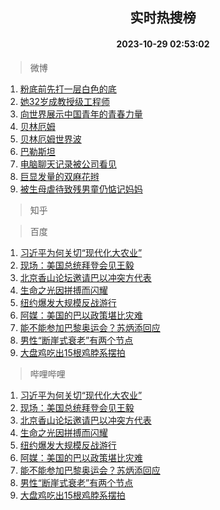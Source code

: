 <div align="center"><h2>实时热搜榜</h2><h4>2023-10-29 02:53:02</h4></div>

> 微博  

1. [粉底前先打一层白色的底](https://s.weibo.com/weibo?q=%E7%B2%89%E5%BA%95%E5%89%8D%E5%85%88%E6%89%93%E4%B8%80%E5%B1%82%E7%99%BD%E8%89%B2%E7%9A%84%E5%BA%95&t=31&band_rank=1&Refer=top)<br />
2. [她32岁成教授级工程师](https://s.weibo.com/weibo?q=%23%E5%A5%B932%E5%B2%81%E6%88%90%E6%95%99%E6%8E%88%E7%BA%A7%E5%B7%A5%E7%A8%8B%E5%B8%88%23&t=31&band_rank=2&Refer=top)<br />
3. [向世界展示中国青年的青春力量](https://s.weibo.com/weibo?q=%23%E5%90%91%E4%B8%96%E7%95%8C%E5%B1%95%E7%A4%BA%E4%B8%AD%E5%9B%BD%E9%9D%92%E5%B9%B4%E7%9A%84%E9%9D%92%E6%98%A5%E5%8A%9B%E9%87%8F%23&t=31&band_rank=3&Refer=top)<br />
4. [贝林厄姆](https://s.weibo.com/weibo?q=%E8%B4%9D%E6%9E%97%E5%8E%84%E5%A7%86&t=31&band_rank=4&Refer=top)<br />
5. [贝林厄姆世界波](https://s.weibo.com/weibo?q=%23%E8%B4%9D%E6%9E%97%E5%8E%84%E5%A7%86%E4%B8%96%E7%95%8C%E6%B3%A2%23&t=31&band_rank=5&Refer=top)<br />
6. [巴勒斯坦](https://s.weibo.com/weibo?q=%23%E5%B7%B4%E5%8B%92%E6%96%AF%E5%9D%A6%23&t=31&band_rank=6&Refer=top)<br />
7. [电脑聊天记录被公司看见](https://s.weibo.com/weibo?q=%E7%94%B5%E8%84%91%E8%81%8A%E5%A4%A9%E8%AE%B0%E5%BD%95%E8%A2%AB%E5%85%AC%E5%8F%B8%E7%9C%8B%E8%A7%81&t=31&band_rank=7&Refer=top)<br />
8. [巨显发量的双麻花辫](https://s.weibo.com/weibo?q=%E5%B7%A8%E6%98%BE%E5%8F%91%E9%87%8F%E7%9A%84%E5%8F%8C%E9%BA%BB%E8%8A%B1%E8%BE%AB&t=31&band_rank=8&Refer=top)<br />
9. [被生母虐待致残男童仍惦记妈妈](https://s.weibo.com/weibo?q=%23%E8%A2%AB%E7%94%9F%E6%AF%8D%E8%99%90%E5%BE%85%E8%87%B4%E6%AE%8B%E7%94%B7%E7%AB%A5%E4%BB%8D%E6%83%A6%E8%AE%B0%E5%A6%88%E5%A6%88%23&t=31&band_rank=9&Refer=top)<br />

> 知乎  


> 百度  

1. [习近平为何关切“现代化大农业”](https://www.baidu.com/s?wd=%E4%B9%A0%E8%BF%91%E5%B9%B3%E4%B8%BA%E4%BD%95%E5%85%B3%E5%88%87%E2%80%9C%E7%8E%B0%E4%BB%A3%E5%8C%96%E5%A4%A7%E5%86%9C%E4%B8%9A%E2%80%9D&sa=fyb_news&rsv_dl=fyb_news)<br />
2. [现场：美国总统拜登会见王毅](https://www.baidu.com/s?wd=%E7%8E%B0%E5%9C%BA%EF%BC%9A%E7%BE%8E%E5%9B%BD%E6%80%BB%E7%BB%9F%E6%8B%9C%E7%99%BB%E4%BC%9A%E8%A7%81%E7%8E%8B%E6%AF%85&sa=fyb_news&rsv_dl=fyb_news)<br />
3. [北京香山论坛邀请巴以冲突方代表](https://www.baidu.com/s?wd=%E5%8C%97%E4%BA%AC%E9%A6%99%E5%B1%B1%E8%AE%BA%E5%9D%9B%E9%82%80%E8%AF%B7%E5%B7%B4%E4%BB%A5%E5%86%B2%E7%AA%81%E6%96%B9%E4%BB%A3%E8%A1%A8&sa=fyb_news&rsv_dl=fyb_news)<br />
4. [生命之光因拼搏而闪耀](https://www.baidu.com/s?wd=%E7%94%9F%E5%91%BD%E4%B9%8B%E5%85%89%E5%9B%A0%E6%8B%BC%E6%90%8F%E8%80%8C%E9%97%AA%E8%80%80&sa=fyb_news&rsv_dl=fyb_news)<br />
5. [纽约爆发大规模反战游行](https://www.baidu.com/s?wd=%E7%BA%BD%E7%BA%A6%E7%88%86%E5%8F%91%E5%A4%A7%E8%A7%84%E6%A8%A1%E5%8F%8D%E6%88%98%E6%B8%B8%E8%A1%8C&sa=fyb_news&rsv_dl=fyb_news)<br />
6. [阿媒：美国的巴以政策堪比灾难](https://www.baidu.com/s?wd=%E9%98%BF%E5%AA%92%EF%BC%9A%E7%BE%8E%E5%9B%BD%E7%9A%84%E5%B7%B4%E4%BB%A5%E6%94%BF%E7%AD%96%E5%A0%AA%E6%AF%94%E7%81%BE%E9%9A%BE&sa=fyb_news&rsv_dl=fyb_news)<br />
7. [能不能参加巴黎奥运会？苏炳添回应](https://www.baidu.com/s?wd=%E8%83%BD%E4%B8%8D%E8%83%BD%E5%8F%82%E5%8A%A0%E5%B7%B4%E9%BB%8E%E5%A5%A5%E8%BF%90%E4%BC%9A%EF%BC%9F%E8%8B%8F%E7%82%B3%E6%B7%BB%E5%9B%9E%E5%BA%94&sa=fyb_news&rsv_dl=fyb_news)<br />
8. [男性“断崖式衰老”有两个节点](https://www.baidu.com/s?wd=%E7%94%B7%E6%80%A7%E2%80%9C%E6%96%AD%E5%B4%96%E5%BC%8F%E8%A1%B0%E8%80%81%E2%80%9D%E6%9C%89%E4%B8%A4%E4%B8%AA%E8%8A%82%E7%82%B9&sa=fyb_news&rsv_dl=fyb_news)<br />
9. [大盘鸡吃出15根鸡脖系摆拍](https://www.baidu.com/s?wd=%E5%A4%A7%E7%9B%98%E9%B8%A1%E5%90%83%E5%87%BA15%E6%A0%B9%E9%B8%A1%E8%84%96%E7%B3%BB%E6%91%86%E6%8B%8D&sa=fyb_news&rsv_dl=fyb_news)<br />

> 哔哩哔哩  

1. [习近平为何关切“现代化大农业”](https://www.baidu.com/s?wd=%E4%B9%A0%E8%BF%91%E5%B9%B3%E4%B8%BA%E4%BD%95%E5%85%B3%E5%88%87%E2%80%9C%E7%8E%B0%E4%BB%A3%E5%8C%96%E5%A4%A7%E5%86%9C%E4%B8%9A%E2%80%9D&sa=fyb_news&rsv_dl=fyb_news)<br />
2. [现场：美国总统拜登会见王毅](https://www.baidu.com/s?wd=%E7%8E%B0%E5%9C%BA%EF%BC%9A%E7%BE%8E%E5%9B%BD%E6%80%BB%E7%BB%9F%E6%8B%9C%E7%99%BB%E4%BC%9A%E8%A7%81%E7%8E%8B%E6%AF%85&sa=fyb_news&rsv_dl=fyb_news)<br />
3. [北京香山论坛邀请巴以冲突方代表](https://www.baidu.com/s?wd=%E5%8C%97%E4%BA%AC%E9%A6%99%E5%B1%B1%E8%AE%BA%E5%9D%9B%E9%82%80%E8%AF%B7%E5%B7%B4%E4%BB%A5%E5%86%B2%E7%AA%81%E6%96%B9%E4%BB%A3%E8%A1%A8&sa=fyb_news&rsv_dl=fyb_news)<br />
4. [生命之光因拼搏而闪耀](https://www.baidu.com/s?wd=%E7%94%9F%E5%91%BD%E4%B9%8B%E5%85%89%E5%9B%A0%E6%8B%BC%E6%90%8F%E8%80%8C%E9%97%AA%E8%80%80&sa=fyb_news&rsv_dl=fyb_news)<br />
5. [纽约爆发大规模反战游行](https://www.baidu.com/s?wd=%E7%BA%BD%E7%BA%A6%E7%88%86%E5%8F%91%E5%A4%A7%E8%A7%84%E6%A8%A1%E5%8F%8D%E6%88%98%E6%B8%B8%E8%A1%8C&sa=fyb_news&rsv_dl=fyb_news)<br />
6. [阿媒：美国的巴以政策堪比灾难](https://www.baidu.com/s?wd=%E9%98%BF%E5%AA%92%EF%BC%9A%E7%BE%8E%E5%9B%BD%E7%9A%84%E5%B7%B4%E4%BB%A5%E6%94%BF%E7%AD%96%E5%A0%AA%E6%AF%94%E7%81%BE%E9%9A%BE&sa=fyb_news&rsv_dl=fyb_news)<br />
7. [能不能参加巴黎奥运会？苏炳添回应](https://www.baidu.com/s?wd=%E8%83%BD%E4%B8%8D%E8%83%BD%E5%8F%82%E5%8A%A0%E5%B7%B4%E9%BB%8E%E5%A5%A5%E8%BF%90%E4%BC%9A%EF%BC%9F%E8%8B%8F%E7%82%B3%E6%B7%BB%E5%9B%9E%E5%BA%94&sa=fyb_news&rsv_dl=fyb_news)<br />
8. [男性“断崖式衰老”有两个节点](https://www.baidu.com/s?wd=%E7%94%B7%E6%80%A7%E2%80%9C%E6%96%AD%E5%B4%96%E5%BC%8F%E8%A1%B0%E8%80%81%E2%80%9D%E6%9C%89%E4%B8%A4%E4%B8%AA%E8%8A%82%E7%82%B9&sa=fyb_news&rsv_dl=fyb_news)<br />
9. [大盘鸡吃出15根鸡脖系摆拍](https://www.baidu.com/s?wd=%E5%A4%A7%E7%9B%98%E9%B8%A1%E5%90%83%E5%87%BA15%E6%A0%B9%E9%B8%A1%E8%84%96%E7%B3%BB%E6%91%86%E6%8B%8D&sa=fyb_news&rsv_dl=fyb_news)<br />
